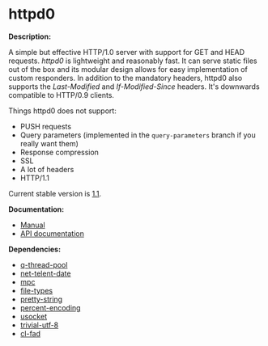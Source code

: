 # httpd0

**Description:**

A simple but effective HTTP/1.0 server with support for GET and HEAD
requests. *httpd0* is lightweight and reasonably fast. It can serve
static files out of the box and its modular design allows for easy
implementation of custom responders. In addition to the mandatory
headers, httpd0 also supports the *Last-Modified* and *If-Modified-Since*
headers. It's downwards compatible to HTTP/0.9 clients.

Things httpd0 does not support:

* PUSH requests
* Query parameters (implemented in the `query-parameters` branch if you
  really want them)
* Response compression
* SSL
* A lot of headers
* HTTP/1.1

Current stable version is
[1.1](https://github.com/eugeneia/httpd0/releases/tag/1.1).

**Documentation:**

* [Manual](http://mr.gy/software/httpd0/manual.html)
* [API documentation](http://mr.gy/software/httpd0/api.html)

**Dependencies:**

* [q-thread-pool](https://github.com/eugeneia/q-thread-pool)
* [net-telent-date](https://github.com/eugeneia/net-telent-date)
* [mpc](https://github.com/eugeneia/mpc)
* [file-types](https://github.com/eugeneia/file-types)
* [pretty-string](https://github.com/eugeneia/pretty-string)
* [percent-encoding](https://github.com/llibra/percent-encoding)
* [usocket](http://common-lisp.net/project/usocket/)
* [trivial-utf-8](http://common-lisp.net/project/trivial-utf-8/)
* [cl-fad](http://weitz.de/cl-fad/)
